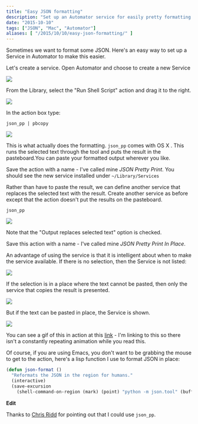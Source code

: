 ```yaml
---
title: "Easy JSON formatting"
description: "Set up an Automator service for easily pretty formatting JSON."
date: "2015-10-10"
tags: ["JSON", "Mac", "Automator"]
aliases: [ "/2015/10/10/easy-json-formatting/" ]
---
```


Sometimes we want to format some JSON. Here's an easy way to set up a Service in
Automator to make this easier.

Let's create a service. Open Automator and choose to create a new Service

![](http://images.abizern.org.s3.amazonaws.com/2015/10/CreateNewService.png)

From the Library, select the "Run Shell Script" action and drag it to the right.

![](http://images.abizern.org.s3.amazonaws.com/2015/10/RunShellScript.png)

In the action box type:

```
json_pp | pbcopy
```

![](http://images.abizern.org.s3.amazonaws.com/2015/10/JSONPrettyPrint.png)

This is what actually does the formatting. `json_pp` comes with OS X. This
runs the selected text through the tool and puts the result in the
pasteboard.You can paste your formatted output wherever you like.

Save the action with a name - I've called mine _JSON Pretty Print_. You should
see the new service installed under `~/Library/Services`

Rather than have to paste the result, we can define another service that
replaces the selected text with the result. Create another service as before
except that the action doesn't put the results on the pasteboard.

```
json_pp
```

![](http://images.abizern.org.s3.amazonaws.com/2015/10/JSONPrettyPrintInPlace.png)

Note that the "Output replaces selected text" option is checked.

Save this action with a name - I've called mine _JSON Pretty Print In Place_.

An advantage of using the service is that it is intelligent about when to make
the service available. If there is no selection, then the Service is not listed:

![](http://images.abizern.org.s3.amazonaws.com/2015/10/NoSelection.png)

If the selection is in a place where the text cannot be pasted, then only the
service that copies the result is presented.

![](http://images.abizern.org.s3.amazonaws.com/2015/10/Selection.png)

But if the text can be pasted in place, the Service is shown.

![](http://images.abizern.org.s3.amazonaws.com/2015/10/SelectionInPlace.png)

You can see a gif of this in action at this
[link](https://dl.dropboxusercontent.com/s/7hb3tyqexojaaxf/2E4B3531-09A5-4514-B556-556E22FBB455-12370-0000275E07F45E21.gif?dl=0) -
I'm linking to this so there isn't a constantly repeating animation while you
read this.

Of course, if you are using Emacs, you don't want to be grabbing the mouse to
get to the action, here's a lisp function I use to format JSON in place:

```commonlisp
(defun json-format ()
  "Reformats the JSON in the region for humans."
  (interactive)
  (save-excursion
    (shell-command-on-region (mark) (point) "python -m json.tool" (buffer-name) t)))

```

**Edit**

Thanks to [Chris Ridd](https://twitter.com/chrisridd) for pointing out that I could use `json_pp`.

